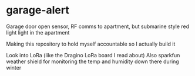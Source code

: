 # garage-alert
Garage door open sensor, RF comms to apartment, but submarine style red light light in the apartment

Making this repository to hold myself accountable so I actually build it

Look into LoRa (like the Dragino LoRa board I read about)
Also sparkfun weather shield for monitoring the temp and humidity down there during winter

